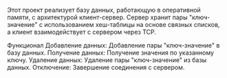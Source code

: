 Этот проект реализует базу данных, работающую в оперативной памяти, с архитектурой клиент-сервер. Сервер хранит пары "ключ-значение" с использованием хеш-таблицы на основе связных списков, а клиент взаимодействует с сервером через TCP.

Функционал
Добавление данных: Добавление пары "ключ-значение" в базу данных.
Получение данных: Получение значения по указанному ключу.
Удаление данных: Удаление пары "ключ-значение" из базы данных.
Отключение: Завершение соединения с сервером.